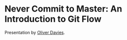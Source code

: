 # Never Commit to Master: An Introduction to Git Flow

Presentation by [Oliver Davies](https://www.oliverdavies.uk).
